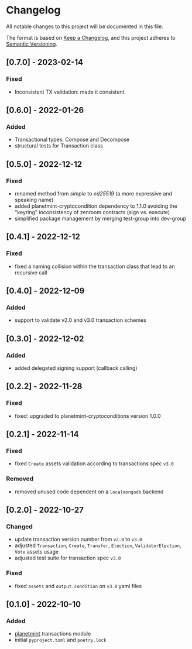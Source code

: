 # Changelog
All notable changes to this project will be documented in this file.

The format is based on [Keep a Changelog](https://keepachangelog.com/en/1.0.0/),
and this project adheres to [Semantic Versioning](https://semver.org/spec/v2.0.0.html).

## [0.7.0] - 2023-02-14
### Fixed
- Inconsistent TX validation: made it consistent.

## [0.6.0] - 2022-01-26
### Added
- Transactional types: Compose and Decompose
- structural tests for Transaction class

## [0.5.0] - 2022-12-12
### Fixed
- renamed method from _simple_ to _ed25519_ (a more expressive and speaking name)
- added planetmint-cryptocondition dependency to 1.1.0 avoiding the "keyring" inconsistency of zenroom contracts (sign vs. execute)
- simplified package management by merging test-group into dev-group

## [0.4.1] - 2022-12-12
### Fixed
- fixed a naming collision within the transaction class that lead to an recursive call

## [0.4.0] - 2022-12-09
### Added
- support to validate v2.0 and v3.0 transaction schemes

## [0.3.0] - 2022-12-02
### Added
- added delegated signing support (callback calling)

## [0.2.2] - 2022-11-28
### Fixed
- fixed: upgraded to planetmint-cryptoconditions version 1.0.0

## [0.2.1] - 2022-11-14
### Fixed
- fixed `Create` assets validation according to transactions spec `v3.0`

### Removed
- removed unused code dependent on a `localmongodb` backend

## [0.2.0] - 2022-10-27
### Changed
- update transaction version number from `v2.0` to `v3.0`
- adjusted `Transaction`, `Create`, `Transfer`, `Election`, `ValidatorElection`, `Vote` assets usage
- adjusted test suite for transaction spec `v3.0` 

### Fixed
- fixed `assets` and `output.condition` on `v3.0` yaml files

## [0.1.0] - 2022-10-10
### Added
- [planetmint](https://github.com/planetmint/planetmint) transactions module
- initial `pyproject.toml` and `poetry.lock`

